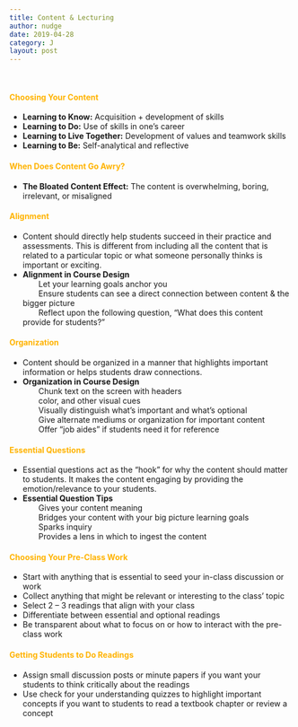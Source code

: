 ```yaml
---
title: Content & Lecturing
author: nudge
date: 2019-04-28
category: J
layout: post
---
```

<br>

#### <span style="color:#ffb300; font-weight:bold;">Choosing Your Content </span>

- **Learning to Know:** Acquisition + development of skills
-	**Learning to Do:** Use of skills in one’s career
-	**Learning to Live Together:** Development of values and teamwork skills
-	**Learning to Be:** Self-analytical and reflective 

#### <span style="color:#ffb300; font-weight:bold;">When Does Content Go Awry?</span>

-	**The Bloated Content Effect:** The content is overwhelming, boring, irrelevant, or misaligned 

#### <span style="color:#ffb300; font-weight:bold;">Alignment</span>

-	Content should directly help students succeed in their practice and assessments. This is different from including all the content that is related to a particular topic or what someone personally thinks is important or exciting.
-	**Alignment in Course Design**<br>
 &emsp;&emsp;Let your learning goals anchor you<br>
 &emsp;&emsp;Ensure students can see a direct connection between content & the bigger picture<br>
 &emsp;&emsp;Reflect upon the following question, “What does this content provide for students?” 

#### <span style="color:#ffb300; font-weight:bold;">Organization </span>

-	Content should be organized in a manner that highlights important information or helps students draw connections. 
-	**Organization in Course Design**<br>
&ensp;&ensp;&ensp;&ensp;Chunk text on the screen with headers<br>
&ensp;&ensp;&ensp;&ensp;color, and other visual cues<br>
&ensp;&ensp;&ensp;&ensp;Visually distinguish what’s important and what’s optional<br>
&ensp;&ensp;&ensp;&ensp;Give alternate mediums or organization for important content<br>
&ensp;&ensp;&ensp;&ensp;Offer “job aides” if students need it for reference<br>

#### <span style="color:#ffb300; font-weight:bold;">Essential Questions </span>
-	Essential questions act as the “hook” for why the content should matter to students. It makes the content engaging by providing the emotion/relevance to your students.
-	**Essential Question Tips**<br>
&ensp;&ensp;&ensp;&ensp;Gives your content meaning<br>
&ensp;&ensp;&ensp;&ensp;Bridges your content with your big picture learning goals<br>
&ensp;&ensp;&ensp;&ensp;Sparks inquiry<br>
&ensp;&ensp;&ensp;&ensp;Provides a lens in which to ingest the content<br>

#### <span style="color:#ffb300; font-weight:bold;">Choosing Your Pre-Class Work </span>
-	Start with anything that is essential to seed your in-class discussion or work
-	Collect anything that might be relevant or interesting to the class’ topic
-	Select 2 – 3 readings that align with your class
-	Differentiate between essential and optional readings
-	Be transparent about what to focus on or how to interact with the pre-class work

#### <span style="color:#ffb300; font-weight:bold;">Getting Students to Do Readings</span>

-	Assign small discussion posts or minute papers if you want your students to think critically about the readings 
-	Use check for your understanding quizzes to highlight important concepts if you want to students to read a textbook chapter or review a concept

<br>







